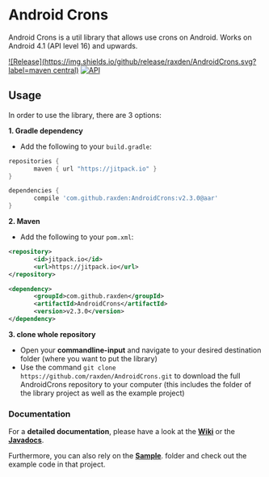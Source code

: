 Android Crons
==========

Android Crons is a util library that allows use crons on Android. Works on Android 4.1 (API level 16) and upwards.

[![Release](https://img.shields.io/github/release/raxden/AndroidCrons.svg?label=maven central)](https://jitpack.io/#raxden/AndroidCrons/) [![API](https://img.shields.io/badge/API-16%2B-green.svg?style=flat)](https://android-arsenal.com/api?level=16)

## Usage

In order to use the library, there are 3 options:

**1. Gradle dependency**

 - 	Add the following to your `build.gradle`:
 ```gradle
repositories {
	    maven { url "https://jitpack.io" }
}

dependencies {
	    compile 'com.github.raxden:AndroidCrons:v2.3.0@aar'
}
```

**2. Maven**
- Add the following to your `pom.xml`:
 ```xml
<repository>
       	<id>jitpack.io</id>
	    <url>https://jitpack.io</url>
</repository>

<dependency>
	    <groupId>com.github.raxden</groupId>
	    <artifactId>AndroidCrons</artifactId>
	    <version>v2.3.0</version>
</dependency>
```

**3. clone whole repository**
 - Open your **commandline-input** and navigate to your desired destination folder (where you want to put the library)
 - Use the command `git clone https://github.com/raxden/AndroidCrons.git` to download the full AndroidCrons repository to your computer (this includes the folder of the library project as well as the example project)

### Documentation 

For a **detailed documentation**, please have a look at the [**Wiki**](https://github.com/raxden/AndroidCrons/wiki) or the [**Javadocs**](https://jitpack.io/com/github/raxden/AndroidCrons/v2.3.0/javadoc/).

Furthermore, you can also rely on the [**Sample**](https://github.com/raxden/AndroidCrons/tree/master/sample). folder and check out the example code in that project.
